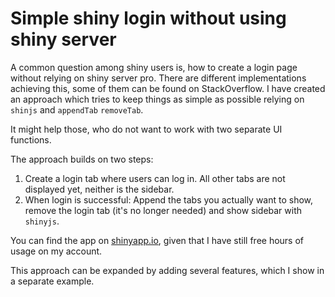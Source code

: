 # Simple shiny login without using shiny server

A common question among shiny users is, how to create a login page without relying on shiny server pro. There are different implementations achieving this, some of them can be found on StackOverflow. I have created an approach which tries to keep things as simple as possible relying on `shinjs` and `appendTab` `removeTab`.

It might help those, who do not want to work with two separate UI functions.

The approach builds on two steps:

1. Create a login tab where users can log in. All other tabs are not displayed yet, neither is the sidebar.
2. When login is successful: Append the tabs you actually want to show, remove the login tab (it's no longer needed) and show sidebar with `shinyjs`.

You can find the app on [shinyapp.io](https://timteafan.shinyapps.io/shiny-simple-login/), given that I have still free hours of usage on my account.  

This approach can be expanded by adding several features, which I show in a separate example.

